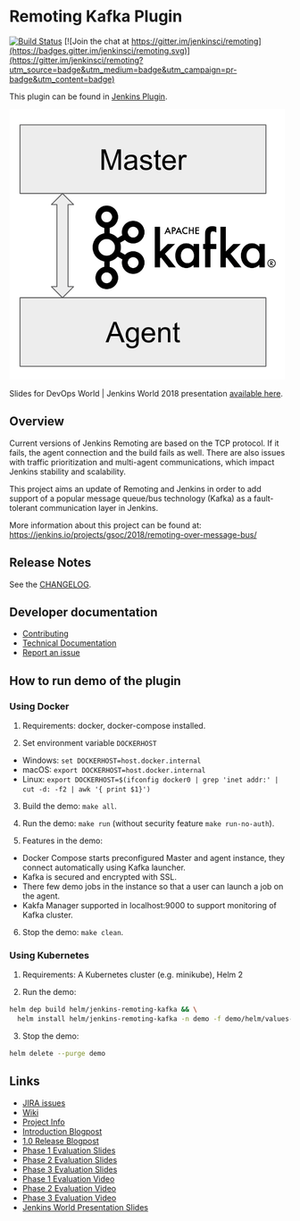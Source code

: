 # Remoting Kafka Plugin

[![Build Status](https://ci.jenkins.io/job/Plugins/job/remoting-kafka-plugin/job/master/badge/icon)](https://ci.jenkins.io/job/Plugins/job/remoting-kafka-plugin/job/master/)
[![Join the chat at https://gitter.im/jenkinsci/remoting](https://badges.gitter.im/jenkinsci/remoting.svg)](https://gitter.im/jenkinsci/remoting?utm_source=badge&utm_medium=badge&utm_campaign=pr-badge&utm_content=badge)

This plugin can be found in [Jenkins Plugin](https://plugins.jenkins.io/remoting-kafka).

![Plugin](docs/plugin.png)

Slides for DevOps World | Jenkins World 2018 presentation [available here](https://docs.google.com/presentation/d/1drRIDNvDKdBE-VuuLFXlWRB0NhSFr1aWrg2p8qrF3co/edit?usp=sharings).

## Overview

Current versions of Jenkins Remoting are based on the TCP protocol. If it fails, the agent connection and the build fails as well. There are also issues with traffic prioritization and multi-agent communications, which impact Jenkins stability and scalability.

This project aims an update of Remoting and Jenkins in order to add support of a popular message queue/bus technology (Kafka) as a fault-tolerant communication layer in Jenkins.

More information about this project can be found at: https://jenkins.io/projects/gsoc/2018/remoting-over-message-bus/

## Release Notes

See the [CHANGELOG](CHANGELOG.md).

## Developer documentation

- [Contributing](docs/CONTRIBUTING.md)
- [Technical Documentation](docs/DOCUMENTATION.md)
- [Report an issue](https://issues.jenkins-ci.org/browse/JENKINS-53417)

## How to run demo of the plugin

### Using Docker

1. Requirements: docker, docker-compose installed.

2. Set environment variable `DOCKERHOST`

- Windows: `set DOCKERHOST=host.docker.internal`
- macOS: `export DOCKERHOST=host.docker.internal`
- Linux: `export DOCKERHOST=$(ifconfig docker0 | grep 'inet addr:' | cut -d: -f2 | awk '{ print $1}')`

3. Build the demo: `make all`.

4. Run the demo: `make run` (without security feature `make run-no-auth`).

5. Features in the demo:

- Docker Compose starts preconfigured Master and agent instance, they connect automatically using Kafka launcher.
- Kafka is secured and encrypted with SSL.
- There few demo jobs in the instance so that a user can launch a job on the agent.
- Kakfa Manager supported in localhost:9000 to support monitoring of Kafka cluster.

6. Stop the demo: `make clean`.

### Using Kubernetes

1. Requirements: A Kubernetes cluster (e.g. minikube), Helm 2

2. Run the demo:

```bash
helm dep build helm/jenkins-remoting-kafka && \
  helm install helm/jenkins-remoting-kafka -n demo -f demo/helm/values-override.yaml
```

3. Stop the demo:

```bash
helm delete --purge demo
```

## Links

- [JIRA issues](https://issues.jenkins-ci.org/browse/JENKINS-53417)
- [Wiki](https://wiki.jenkins.io/display/JENKINS/Remoting+Kafka+Plugin)
- [Project Info](https://jenkins.io/projects/gsoc/2018/remoting-over-message-bus/)
- [Introduction Blogpost](https://jenkins.io/blog/2018/06/18/remoting-over-message-bus/)
- [1.0 Release Blogpost](https://jenkins.io/blog/2018/07/23/remoting-kafka-plugin-1/)
- [Phase 1 Evaluation Slides](https://docs.google.com/presentation/d/1GxkI17lZYQ6_pyAOR9sXNXq1K3LwkqjigXdxxf81VkE/edit?usp=sharing)
- [Phase 2 Evaluation Slides](https://docs.google.com/presentation/d/1TW31N-opvoFwSkD-FChhjCsXNWmeDjkecxJv8Lb6X-A/edit?usp=sharing)
- [Phase 3 Evaluation Slides](https://docs.google.com/presentation/d/1DspO4nXEzbvDhrv4xY41xqCfjgHzYM5rLxmKbVnQV1Y/edit?usp=sharing)
- [Phase 1 Evaluation Video](https://youtu.be/qWHM8S0fzUw)
- [Phase 2 Evaluation Video](https://youtu.be/tuTODhJOTBU)
- [Phase 3 Evaluation Video](https://youtu.be/GGEtN4nbtng)
- [Jenkins World Presentation Slides](https://docs.google.com/presentation/d/1drRIDNvDKdBE-VuuLFXlWRB0NhSFr1aWrg2p8qrF3co/edit?usp=sharing)
